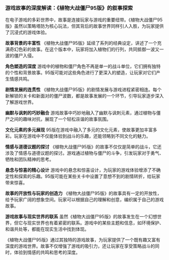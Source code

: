 ### 游戏故事的深度解读：《植物大战僵尸95版》的叙事探索

在电子游戏的多彩世界中，故事是连接玩家与游戏的重要纽带。《植物大战僵尸95版》虽然以策略塔防为核心玩法，但其背后的故事世界同样引人入胜，为玩家提供了沉浸式的游戏体验。

**故事背景的丰富性**
《植物大战僵尸95版》延续了系列的经典设定，讲述了一个充满奇幻色彩的故事。在这个版本中，玩家将加入植物们的行列，共同抵御一波又一波的僵尸入侵。

**角色塑造的深度**
游戏中的植物和僵尸角色不再是单一的战斗单位，它们拥有独特的个性和背景故事。95版可能对这些角色进行了更深入的塑造，让玩家对它们产生情感共鸣。

**剧情发展的连贯性**
《植物大战僵尸95版》的剧情发展与游戏进程紧密相连。每个新解锁的关卡和新面对的僵尸波数，都是故事发展的一个环节，引导玩家逐步深入了解游戏世界。

**幽默与讽刺的巧妙融合**
游戏故事中巧妙地融入了幽默与讽刺元素，通过植物与僵尸之间的趣味对抗，展现了一个轻松诙谐的故事氛围。

**文化元素的多元展现**
95版在游戏中融入了多元的文化元素，使故事更加丰富多彩。玩家在游戏中不仅能体验到战斗的乐趣，还能领略到不同文化的魅力。

**情感与道德议题的探讨**
《植物大战僵尸95版》的故事不仅仅是简单的战斗，它还涉及了情感与道德议题的探讨。游戏通过植物与僵尸的斗争，引发玩家对于勇气、牺牲和团队精神的思考。

**悬念与惊喜的精心设计**
游戏中的悬念和惊喜设计，为玩家的游戏体验增添了不确定性和探索的乐趣。95版可能在某些关卡中设置了意想不到的剧情转折，给玩家带来惊喜。

**故事的开放性与玩家的创造力**
《植物大战僵尸95版》的故事具有一定的开放性，给予玩家广阔的想象空间。玩家可以根据自己的理解和创意，编织属于自己的游戏故事。

**游戏故事与现实世界的联系**
虽然《植物大战僵尸95版》的故事发生在一个幻想世界，但它与现实世界也有着紧密的联系。游戏中的某些主题和信息，如环境保护、和谐共处等，都能在现实生活中找到体现。

《植物大战僵尸95版》通过其独特的游戏故事，为玩家提供了一个既有趣又富有深度的游戏世界。故事不仅增强了游戏的吸引力，还让玩家在享受策略战斗的同时，体验到情感的共鸣和思考的深度。